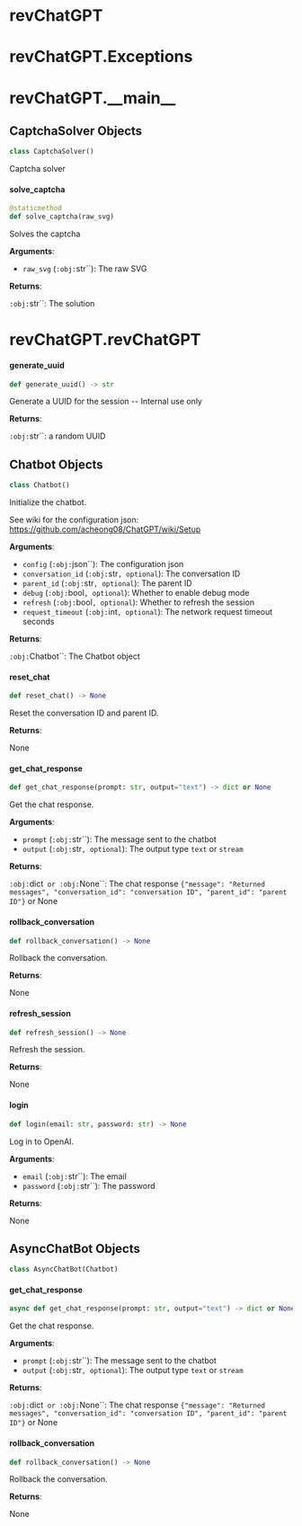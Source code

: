 <a id="revChatGPT"></a>

# revChatGPT

<a id="revChatGPT.Exceptions"></a>

# revChatGPT.Exceptions

<a id="revChatGPT.__main__"></a>

# revChatGPT.\_\_main\_\_

<a id="revChatGPT.__main__.CaptchaSolver"></a>

## CaptchaSolver Objects

```python
class CaptchaSolver()
```

Captcha solver

<a id="revChatGPT.__main__.CaptchaSolver.solve_captcha"></a>

#### solve\_captcha

```python
@staticmethod
def solve_captcha(raw_svg)
```

Solves the captcha

**Arguments**:

- `raw_svg` (`:obj:`str``): The raw SVG

**Returns**:

`:obj:`str``: The solution

<a id="revChatGPT.revChatGPT"></a>

# revChatGPT.revChatGPT

<a id="revChatGPT.revChatGPT.generate_uuid"></a>

#### generate\_uuid

```python
def generate_uuid() -> str
```

Generate a UUID for the session -- Internal use only

**Returns**:

`:obj:`str``: a random UUID

<a id="revChatGPT.revChatGPT.Chatbot"></a>

## Chatbot Objects

```python
class Chatbot()
```

Initialize the chatbot.

See wiki for the configuration json:
https://github.com/acheong08/ChatGPT/wiki/Setup

**Arguments**:

- `config` (`:obj:`json``): The configuration json
- `conversation_id` (`:obj:`str`, optional`): The conversation ID
- `parent_id` (`:obj:`str`, optional`): The parent ID
- `debug` (`:obj:`bool`, optional`): Whether to enable debug mode
- `refresh` (`:obj:`bool`, optional`): Whether to refresh the session
- `request_timeout` (`:obj:`int`, optional`): The network request timeout seconds

**Returns**:

`:obj:`Chatbot``: The Chatbot object

<a id="revChatGPT.revChatGPT.Chatbot.reset_chat"></a>

#### reset\_chat

```python
def reset_chat() -> None
```

Reset the conversation ID and parent ID.

**Returns**:

None

<a id="revChatGPT.revChatGPT.Chatbot.get_chat_response"></a>

#### get\_chat\_response

```python
def get_chat_response(prompt: str, output="text") -> dict or None
```

Get the chat response.

**Arguments**:

- `prompt` (`:obj:`str``): The message sent to the chatbot
- `output` (`:obj:`str`, optional`): The output type `text` or `stream`

**Returns**:

`:obj:`dict` or :obj:`None``: The chat response `{"message": "Returned messages", "conversation_id": "conversation ID", "parent_id": "parent ID"}` or None

<a id="revChatGPT.revChatGPT.Chatbot.rollback_conversation"></a>

#### rollback\_conversation

```python
def rollback_conversation() -> None
```

Rollback the conversation.

**Returns**:

None

<a id="revChatGPT.revChatGPT.Chatbot.refresh_session"></a>

#### refresh\_session

```python
def refresh_session() -> None
```

Refresh the session.

**Returns**:

None

<a id="revChatGPT.revChatGPT.Chatbot.login"></a>

#### login

```python
def login(email: str, password: str) -> None
```

Log in to OpenAI.

**Arguments**:

- `email` (`:obj:`str``): The email
- `password` (`:obj:`str``): The password

**Returns**:

None

<a id="revChatGPT.revChatGPT.AsyncChatBot"></a>

## AsyncChatBot Objects

```python
class AsyncChatBot(Chatbot)
```

<a id="revChatGPT.revChatGPT.AsyncChatBot.get_chat_response"></a>

#### get\_chat\_response

```python
async def get_chat_response(prompt: str, output="text") -> dict or None
```

Get the chat response.

**Arguments**:

- `prompt` (`:obj:`str``): The message sent to the chatbot
- `output` (`:obj:`str`, optional`): The output type `text` or `stream`

**Returns**:

`:obj:`dict` or :obj:`None``: The chat response `{"message": "Returned messages", "conversation_id": "conversation ID", "parent_id": "parent ID"}` or None

<a id="revChatGPT.revChatGPT.AsyncChatBot.rollback_conversation"></a>

#### rollback\_conversation

```python
def rollback_conversation() -> None
```

Rollback the conversation.

**Returns**:

None

